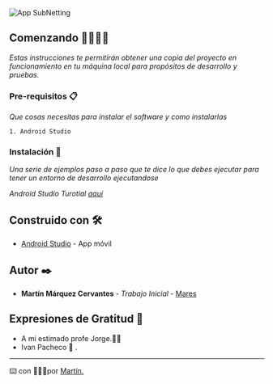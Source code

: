 <img align="center" src="https://media.giphy.com/media/RGYifXPMJv1RuRLKbb/giphy.gif" alt="App SubNetting" >

## Comenzando 🚀👨‍💻🚀

_Estas instrucciones te permitirán obtener una copia del proyecto en funcionamiento en tu máquina local para propósitos de desarrollo y pruebas._

### Pre-requisitos 📋

_Que cosas necesitas para instalar el software y como instalarlas_

```
1. Android Studio
```

### Instalación 🔧

_Una serie de ejemplos paso a paso que te dice lo que debes ejecutar para tener un entorno de desarrollo ejecutandose_

_Android Studio Turotial [aquí](https://developer.android.com/studio/install?hl=es-419)_

## Construido con 🛠️
* [Android Studio](https://developer.android.com/studio) - App móvil

## Autor ✒️

* **Martín Márquez Cervantes** - *Trabajo Inicial* - [Mares](https://github.com/MarqCervMartin)


## Expresiones de Gratitud 🎁

* A mi estimado profe Jorge.👨‍🏫
* Ivan Pacheco 🍺 .
---
⌨️ con 💚🐴💚por [Martín.](https://github.com/MarqCervMartin)
